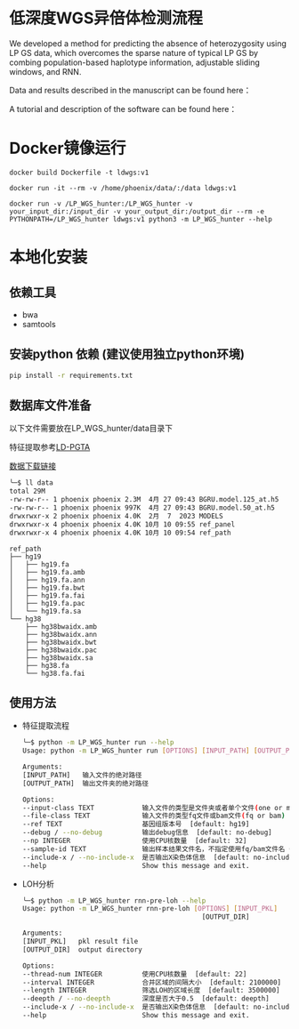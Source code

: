 # 低深度WGS异倍体检测流程
 We developed a method for predicting the absence of heterozygosity using LP GS data, which overcomes the sparse nature of typical LP GS by combing population-based haplotype information, adjustable sliding windows, and RNN.

Data and results described in the manuscript can be found here：

A tutorial and description of the software can be found here：
# Docker镜像运行

```
docker build Dockerfile -t ldwgs:v1

docker run -it --rm -v /home/phoenix/data/:/data ldwgs:v1

docker run -v /LP_WGS_hunter:/LP_WGS_hunter -v your_input_dir:/input_dir -v your_output_dir:/output_dir --rm -e PYTHONPATH=/LP_WGS_hunter ldwgs:v1 python3 -m LP_WGS_hunter --help
```

# 本地化安装

## 依赖工具
- bwa
- samtools

## 安装python 依赖 (建议使用独立python环境)

```bash
pip install -r requirements.txt
```
## 数据库文件准备
以下文件需要放在LP_WGS_hunter/data目录下

特征提取参考[LD-PGTA](https://github.com/mccoy-lab/LD-PGTA)

[数据下载链接](https://drive.google.com/drive/folders/1oPje84IvxaD54kRCg78lywJFo6Q9n0L0?usp=drive_link)
```bash
╰─$ ll data
total 29M
-rw-rw-r-- 1 phoenix phoenix 2.3M  4月 27 09:43 BGRU.model.125_at.h5
-rw-rw-r-- 1 phoenix phoenix 997K  4月 27 09:43 BGRU.model.50_at.h5
drwxrwxr-x 2 phoenix phoenix 4.0K  2月  7  2023 MODELS
drwxrwxr-x 4 phoenix phoenix 4.0K 10月 10 09:55 ref_panel
drwxrwxr-x 4 phoenix phoenix 4.0K 10月 10 09:54 ref_path
```

```
ref_path
├── hg19
│   ├── hg19.fa
│   ├── hg19.fa.amb
│   ├── hg19.fa.ann
│   ├── hg19.fa.bwt
│   ├── hg19.fa.fai
│   ├── hg19.fa.pac
│   └── hg19.fa.sa
└── hg38
    ├── hg38bwaidx.amb
    ├── hg38bwaidx.ann
    ├── hg38bwaidx.bwt
    ├── hg38bwaidx.pac
    ├── hg38bwaidx.sa
    ├── hg38.fa
    └── hg38.fa.fai
```


## 使用方法
- 特征提取流程
    ```bash
    ╰─$ python -m LP_WGS_hunter run --help
	Usage: python -m LP_WGS_hunter run [OPTIONS] [INPUT_PATH] [OUTPUT_PATH]

	Arguments:
	[INPUT_PATH]   输入文件的绝对路径
	[OUTPUT_PATH]  输出文件夹的绝对路径

	Options:
	--input-class TEXT            输入文件的类型是文件夹或者单个文件(one or mult)  [default: one]
	--file-class TEXT             输入文件的类型fq文件或bam文件(fq or bam)  [default: fq]
	--ref TEXT                    基因组版本号  [default: hg19]
	--debug / --no-debug          输出debug信息  [default: no-debug]
	--np INTEGER                  使用CPU核数量  [default: 32]
	--sample-id TEXT              输出样本结果文件名，不指定使用fq/bam文件名（仅单文件分析模式适用）
	--include-x / --no-include-x  是否输出X染色体信息  [default: no-include-x]
	--help                        Show this message and exit.
    ```

- LOH分析
	```bash
	╰─$ python -m LP_WGS_hunter rnn-pre-loh --help
	Usage: python -m LP_WGS_hunter rnn-pre-loh [OPTIONS] [INPUT_PKL]
                                                 [OUTPUT_DIR]

	Arguments:
	[INPUT_PKL]   pkl result file
	[OUTPUT_DIR]  output directory

	Options:
	--thread-num INTEGER          使用CPU核数量  [default: 22]
	--interval INTEGER            合并区域的间隔大小  [default: 2100000]
	--length INTEGER              筛选LOH的区域长度  [default: 3500000]
	--deepth / --no-deepth        深度是否大于0.5  [default: deepth]
	--include-x / --no-include-x  是否输出X染色体信息  [default: no-include-x]
	--help                        Show this message and exit.
	```
